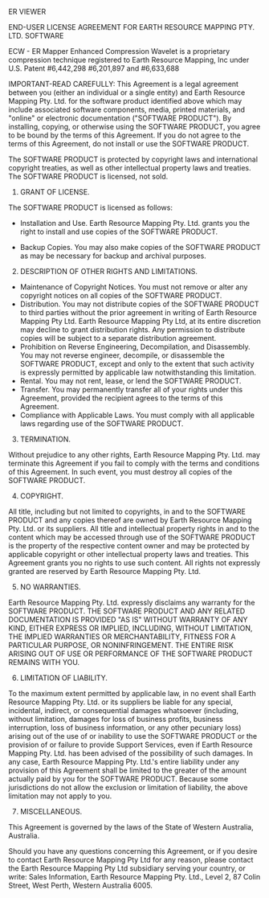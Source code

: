 ER VIEWER

END-USER LICENSE AGREEMENT FOR EARTH RESOURCE MAPPING PTY. LTD. SOFTWARE

ECW - ER Mapper Enhanced Compression Wavelet is a proprietary compression technique registered to Earth Resource Mapping, Inc under U.S. Patent #6,442,298 #6,201,897 and #6,633,688

IMPORTANT-READ CAREFULLY:  This Agreement is a legal agreement between you (either an individual or a single entity) and Earth Resource Mapping Pty. Ltd. for the software product identified above which may include associated software components, media, printed materials, and "online" or electronic documentation ("SOFTWARE PRODUCT"). By installing, copying, or otherwise using the SOFTWARE PRODUCT, you agree to be bound by the terms of this Agreement. If you do not agree to the terms of this Agreement, do not install or use the SOFTWARE PRODUCT.

The SOFTWARE PRODUCT is protected by copyright laws and international copyright treaties, as well as other intellectual property laws and treaties. The SOFTWARE PRODUCT is licensed, not sold.

1.	GRANT OF LICENSE.

The SOFTWARE PRODUCT is licensed as follows:

* Installation and Use. Earth Resource Mapping Pty. Ltd. grants you the right to install and use copies of the SOFTWARE PRODUCT. 

* Backup Copies.  You may also make copies of the SOFTWARE PRODUCT as may be necessary for backup and archival purposes.

2.	DESCRIPTION OF OTHER RIGHTS AND LIMITATIONS.

* Maintenance of Copyright Notices.  You must not remove or alter any copyright notices on all copies of the SOFTWARE PRODUCT.
* Distribution.  You may not distribute copies of the SOFTWARE PRODUCT to third parties without the prior agreement in writing of Earth Resource Mapping Pty Ltd. Earth Resource Mapping Pty Ltd, at its entire discretion may decline to grant distribution rights. Any permission to distribute copies will be subject to a separate distribution agreement.
* Prohibition on Reverse Engineering, Decompilation, and Disassembly.  You may not reverse engineer, decompile, or disassemble the SOFTWARE PRODUCT, except and only to the extent that such activity is expressly permitted by applicable law notwithstanding this limitation.
* Rental.  You may not rent, lease, or lend the SOFTWARE PRODUCT.
* Transfer.  You may permanently transfer all of your rights under this Agreement, provided the recipient agrees to the terms of this Agreement.
* Compliance with Applicable Laws.  You must comply with all applicable laws regarding use of the SOFTWARE PRODUCT.

3.	TERMINATION.

Without prejudice to any other rights, Earth Resource Mapping Pty. Ltd. may terminate this Agreement if you fail to comply with the terms and conditions of this Agreement. In such event, you must destroy all copies of the SOFTWARE PRODUCT.

4.	COPYRIGHT.

All title, including but not limited to copyrights, in and to the SOFTWARE PRODUCT and any copies thereof are owned by Earth Resource Mapping Pty. Ltd. or its suppliers. All title and intellectual property rights in and to the content which may be accessed through use of the SOFTWARE PRODUCT is the property of the respective content owner and may be protected by applicable copyright or other intellectual property laws and treaties.  This Agreement grants you no rights to use such content. All rights not expressly granted are reserved by Earth Resource Mapping Pty. Ltd.

5.	NO WARRANTIES.

Earth Resource Mapping Pty. Ltd. expressly disclaims any warranty for the SOFTWARE PRODUCT.  THE SOFTWARE PRODUCT AND ANY RELATED DOCUMENTATION IS PROVIDED "AS IS" WITHOUT WARRANTY OF ANY KIND, EITHER EXPRESS OR IMPLIED, INCLUDING, WITHOUT LIMITATION, THE IMPLIED WARRANTIES OR MERCHANTABILITY, FITNESS FOR A PARTICULAR PURPOSE, OR NONINFRINGEMENT.  THE ENTIRE RISK ARISING OUT OF USE OR PERFORMANCE OF THE SOFTWARE PRODUCT REMAINS WITH YOU.

6.	LIMITATION OF LIABILITY.

  To the maximum extent permitted by applicable law, in no event shall Earth Resource Mapping Pty. Ltd. or its suppliers be liable for any special, incidental, indirect, or consequential damages whatsoever (including, without limitation, damages for loss of business profits, business interruption, loss of business information, or any other pecuniary loss) arising out of the use of or inability to use the SOFTWARE PRODUCT or the provision of or failure to provide Support Services, even if Earth Resource Mapping Pty. Ltd. has been advised of the possibility of such damages. In any case, Earth Resource Mapping Pty. Ltd.'s entire liability under any provision of this Agreement shall be limited to the greater of the amount actually paid by you for the SOFTWARE PRODUCT. Because some jurisdictions do not allow the exclusion or limitation of liability, the above limitation may not apply to you.

7.	MISCELLANEOUS.

This Agreement is governed by the laws of the State of Western Australia, Australia.

Should you have any questions concerning this Agreement, or if you desire to contact Earth Resource Mapping Pty Ltd for any reason, please contact the Earth Resource Mapping Pty Ltd subsidiary serving your country, or write: Sales Information, Earth Resource Mapping Pty. Ltd., Level 2, 87 Colin Street, West Perth, Western Australia 6005.
